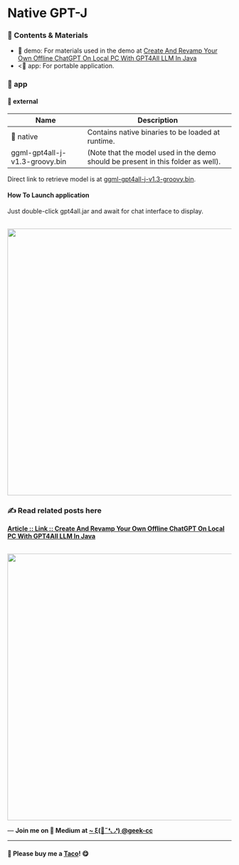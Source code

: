 # Native GPT-J

<div align="left">

### 📌 Contents & Materials

<ul>
	<li>📁 demo: For materials used in the demo at <a href='#articleLink' target='_blank'>Create And Revamp Your Own Offline ChatGPT On Local PC With GPT4All LLM In Java</a></li>
	<li><📁 app: For portable application.</li>
</ul>

</div>
<div align="left">

### 📁 app

#### 📁 external

<table>
	<thead>
		<tr><th>Name</th><th>Description</th></tr>
	</thead>
	<tbody>
		<tr><td>📁 native</td><td>Contains native binaries to be loaded at runtime.</td></tr>
		<tr><td>ggml-gpt4all-j-v1.3-groovy.bin</td><td>(Note that the model used in the demo should be present in this folder as well).</td></tr>
	</tbody>
</table>

<p>Direct link to retrieve model is at <a href='https://gpt4all.io/models/ggml-gpt4all-j-v1.3-groovy.bin' target='_blank'>ggml-gpt4all-j-v1.3-groovy.bin</a>.</p>

#### How To Launch application

<p>Just double-click gpt4all.jar and await for chat interface to display.</p>

<br><img src='https://miro.medium.com/max/1050/1*9NsRWm70SYS5Au9wnsf8SA.png' width='600px' />

### ✍ Read related posts here

[**Article :: Link :: Create And Revamp Your Own Offline ChatGPT On Local PC With GPT4All LLM In Java**](#articleLink)

<br><img src='https://miro.medium.com/max/1050/1*9NsRWm70SYS5Au9wnsf8SA.png' width='600px' />

</div>

<p>— <b>Join me on 📝 <b>Medium</b> at <a href='https://medium.com/@geek-cc' target='_blank'>~ ξ(🎀˶❛◡❛) @geek-cc</a></b></p>

---

#### 🌮 Please buy me a <a href='https://www.buymeacoffee.com/geekcc' target='_blank'>Taco</a>! 😋
